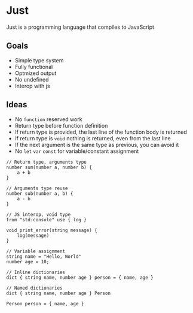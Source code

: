 # Just

Just is a programming language that compiles to JavaScript

## Goals

- Simple type system
- Fully functional
- Optmized output
- No undefined
- Interop with js

## Ideas

- No `function` reserved work
- Return type before function definition
- If return type is provided, the last line of the function body is returned
- If return type is `void` nothing is returned, even from the last line
- If the next argument is the same type as previous, you can avoid it
- No `let` `var` `const` for variable/constant assignment

```just
// Return type, arguments type
number sum(number a, number b) {
    a + b
}

// Arguments type reuse
number sub(number a, b) {
    a - b
}

// JS interop, void type
from "std:console" use { log }

void print_error(string message) {
    log(message)
}

// Variable assignment
string name = "Hello, World"
number age = 10;

// Inline dictionaries
dict { string name, number age } person = { name, age }

// Named dictionaries
dict { string name, number age } Person

Person person = { name, age }
```
